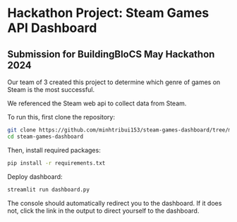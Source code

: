 # Hackathon Project: Steam Games API Dashboard
## Submission for BuildingBloCS May Hackathon 2024

Our team of 3 created this project to determine which genre of games on Steam is the most successful.

We referenced the Steam web api to collect data from Steam.

To run this, first clone the repository:
```bash
git clone https://github.com/minhtribui153/steam-games-dashboard/tree/main
cd steam-games-dashboard
```

Then, install required packages:
```bash
pip install -r requirements.txt
```

Deploy dashboard:
```bash
streamlit run dashboard.py
```
The console should automatically redirect you to the dashboard.
If it does not, click the link in the output to direct yourself to the dashboard.
